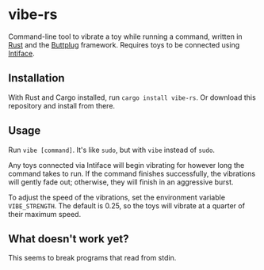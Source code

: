 # vibe-rs

Command-line tool to vibrate a toy while running a command, written in [Rust](https://www.rust-lang.org/) and the [Buttplug](https://buttplug.io/) framework.
Requires toys to be connected using [Intiface](https://intiface.com/).

## Installation

With Rust and Cargo installed, run `cargo install vibe-rs`.
Or download this repository and install from there.

## Usage

Run `vibe [command]`.
It's like `sudo`, but with `vibe` instead of `sudo`.

Any toys connected via Intiface will begin vibrating for however long the command takes to run.
If the command finishes successfully, the vibrations will gently fade out; otherwise, they will finish in an aggressive burst.

To adjust the speed of the vibrations, set the environment variable `VIBE_STRENGTH`.
The default is 0.25, so the toys will vibrate at a quarter of their maximum speed.

## What doesn't work yet?

This seems to break programs that read from stdin.
